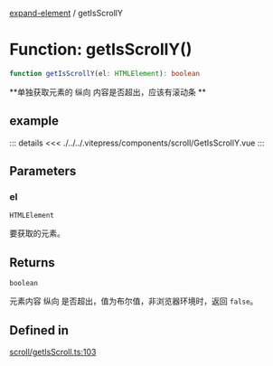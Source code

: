 [expand-element](../globals.md) / getIsScrollY

# Function: getIsScrollY()

```ts
function getIsScrollY(el: HTMLElement): boolean
```

**单独获取元素的 纵向 内容是否超出，应该有滚动条 **

<Badge type="tip" text="version: v0.0.4+" />

<script setup>
  import GetIsScrollY from './../../.vitepress/components/scroll/GetIsScrollY.vue'
</script>

## example

<GetIsScrollY></GetIsScrollY>

::: details
<<< ./../../.vitepress/components/scroll/GetIsScrollY.vue
:::

## Parameters

### el

`HTMLElement`

要获取的元素。

## Returns

`boolean`

元素内容 纵向 是否超出，值为布尔值，非浏览器环境时，返回 `false`。

## Defined in

[scroll/getIsScroll.ts:103](https://github.com/fxss5201/expand-element/blob/main/lib/scroll/getIsScroll.ts#L103)
